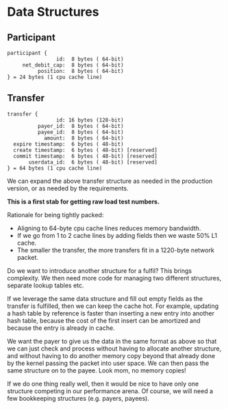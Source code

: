 # Data Structures

## Participant

```
participant {
                id:  8 bytes ( 64-bit)
     net_debit_cap:  8 bytes ( 64-bit)
          position:  8 bytes ( 64-bit)
} = 24 bytes (1 cpu cache line)
```

## Transfer

```
transfer {
                id: 16 bytes (128-bit)
          payer_id:  8 bytes ( 64-bit)
          payee_id:  8 bytes ( 64-bit)
            amount:  8 bytes ( 64-bit)
  expire timestamp:  6 bytes ( 48-bit)
  create timestamp:  6 bytes ( 48-bit) [reserved]
  commit timestamp:  6 bytes ( 48-bit) [reserved]
       userdata_id:  6 bytes ( 48-bit) [reserved]
} = 64 bytes (1 cpu cache line)
```

We can expand the above transfer structure as needed in the production version,
or as needed by the requirements.

**This is a first stab for getting raw load test numbers.**

Rationale for being tightly packed:

* Aligning to 64-byte cpu cache lines reduces memory bandwidth.
* If we go from 1 to 2 cache lines by adding fields then we waste 50% L1 cache.
* The smaller the transfer, the more transfers fit in a 1220-byte network
packet.

Do we want to introduce another structure for a fulfil? This brings complexity.
We then need more code for managing two different structures, separate lookup
tables etc.

If we leverage the same data structure and fill out empty fields as the transfer
is fulfilled, then we can keep the cache hot. For example, updating a hash table
by reference is faster than inserting a new entry into another hash table,
because the cost of the first insert can be amortized and because the entry is
already in cache.

We want the payer to give us the data in the same format as above so that we can
just check and process without having to allocate another structure, and without
having to do another memory copy beyond that already done by the kernel passing
the packet into user space. We can then pass the same structure on to the payee.
Look mom, no memory copies!

If we do one thing really well, then it would be nice to have only one structure
competing in our performance arena. Of course, we will need a few bookkeeping
structures (e.g. payers, payees).

